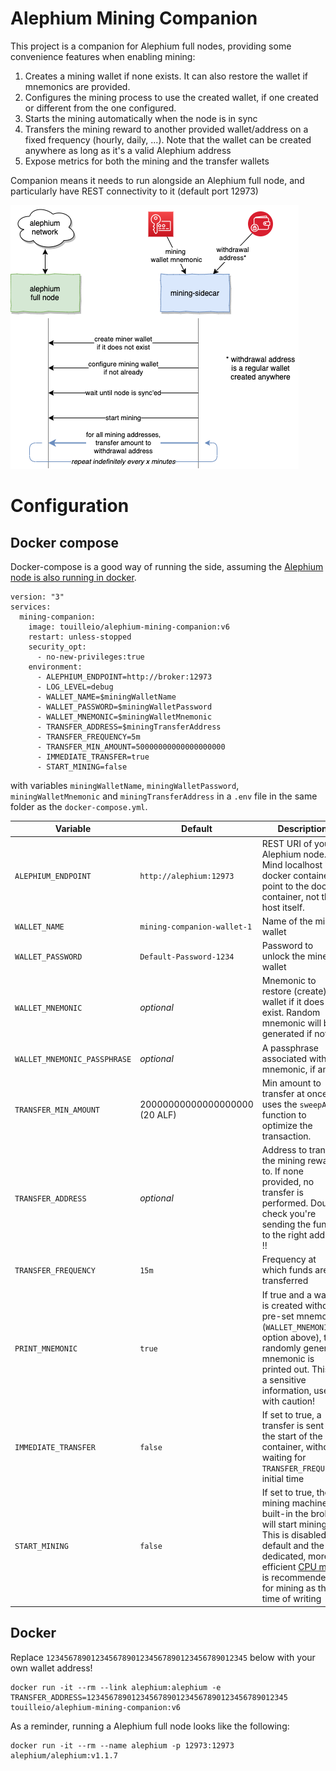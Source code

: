 Alephium Mining Companion
====

This project is a companion for Alephium full nodes, providing some convenience features
when enabling mining:

1. Creates a mining wallet if none exists. 
   It can also restore the wallet if mnemonics are provided.
2. Configures the mining process to use the created wallet, 
   if one created or different from the one configured.
3. Starts the mining automatically when the node is in sync
4. Transfers the mining reward to another provided wallet/address
   on a fixed frequency (hourly, daily, ...). Note that the wallet
   can be created anywhere as long as it's a valid Alephium address
5. Expose metrics for both the mining and the transfer wallets

Companion means it needs to run alongside an Alephium full node,
and particularly have REST connectivity to it (default port 12973)

![mining-sidecar](alephium-mining.png)

# Configuration

## Docker compose

Docker-compose is a good way of running the side, assuming the
[Alephium node is also running in docker](https://touille.io/posts/how-to-run-alephium-full-node/).

```
version: "3"
services:
  mining-companion:
    image: touilleio/alephium-mining-companion:v6
    restart: unless-stopped
    security_opt:
      - no-new-privileges:true
    environment:
      - ALEPHIUM_ENDPOINT=http://broker:12973
      - LOG_LEVEL=debug
      - WALLET_NAME=$miningWalletName
      - WALLET_PASSWORD=$miningWalletPassword
      - WALLET_MNEMONIC=$miningWalletMnemonic
      - TRANSFER_ADDRESS=$miningTransferAddress
      - TRANSFER_FREQUENCY=5m
      - TRANSFER_MIN_AMOUNT=50000000000000000000
      - IMMEDIATE_TRANSFER=true
      - START_MINING=false
```
with variables `miningWalletName`, `miningWalletPassword`, `miningWalletMnemonic` and `miningTransferAddress`
in a `.env` file in the same folder as the `docker-compose.yml`.

| Variable | Default | Description |
|----------|---------|-------------|
| `ALEPHIUM_ENDPOINT` | `http://alephium:12973` | REST URI of your Alephium node. Mind localhost in a docker container point to the docker container, not the host itself. |
| `WALLET_NAME` | `mining-companion-wallet-1` | Name of the miner wallet |
| `WALLET_PASSWORD` | `Default-Password-1234` | Password to unlock the miner wallet |
| `WALLET_MNEMONIC` | _optional_ | Mnemonic to restore (create) the wallet if it does not exist. Random mnemonic will be generated if not set |
| `WALLET_MNEMONIC_PASSPHRASE` | _optional_ | A passphrase associated with the mnemonic, if any |
| `TRANSFER_MIN_AMOUNT` | 20000000000000000000 (20 ALF) | Min amount to transfer at once. It uses the `sweepAll` function to optimize the transaction. |
| `TRANSFER_ADDRESS` | _optional_ | Address to transfer the mining rewards to. If none provided, no transfer is performed. Double check you're sending the funds to the right address !! |
| `TRANSFER_FREQUENCY` | `15m` | Frequency at which funds are transferred |
| `PRINT_MNEMONIC` | `true` | If true and a wallet is created without pre-set mnemonic (`WALLET_MNEMONIC` option above), the randomly generate mnemonic is printed out. This is a sensitive information, use it with caution! |
| `IMMEDIATE_TRANSFER` | `false` | If set to true, a transfer is sent at the start of the container, without waiting for `TRANSFER_FREQUENCY` initial time |
| `START_MINING` | `false` | If set to true, the mining machinery built-in the broker will start mining. This is disabled by default and the dedicated, more efficient [CPU miner](https://github.com/alephium/cpu-miner) is recommended for mining as the time of writing |

## Docker

Replace `123456789012345678901234567890123456789012345` below with your own wallet address!

```
docker run -it --rm --link alephium:alephium -e TRANSFER_ADDRESS=123456789012345678901234567890123456789012345 touilleio/alephium-mining-companion:v6
```

As a reminder, running a Alephium full node looks like the following:

```
docker run -it --rm --name alephium -p 12973:12973 alephium/alephium:v1.1.7
```
